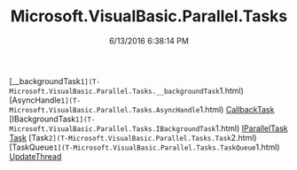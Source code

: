 ﻿---
title: Microsoft.VisualBasic.Parallel.Tasks
date: 6/13/2016 6:38:14 PM
---

[__backgroundTask`1](T-Microsoft.VisualBasic.Parallel.Tasks.__backgroundTask`1.html)
[AsyncHandle`1](T-Microsoft.VisualBasic.Parallel.Tasks.AsyncHandle`1.html)
[CallbackTask](T-Microsoft.VisualBasic.Parallel.Tasks.CallbackTask.html)
[IBackgroundTask`1](T-Microsoft.VisualBasic.Parallel.Tasks.IBackgroundTask`1.html)
[IParallelTask](T-Microsoft.VisualBasic.Parallel.Tasks.IParallelTask.html)
[Task](T-Microsoft.VisualBasic.Parallel.Tasks.Task.html)
[Task`2](T-Microsoft.VisualBasic.Parallel.Tasks.Task`2.html)
[TaskQueue`1](T-Microsoft.VisualBasic.Parallel.Tasks.TaskQueue`1.html)
[UpdateThread](T-Microsoft.VisualBasic.Parallel.Tasks.UpdateThread.html)
